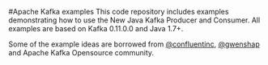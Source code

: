 #Apache Kafka examples
This code repository includes examples demonstrating how to use the New Java Kafka Producer and Consumer.
All examples are based on Kafka 0.11.0.0 and Java 1.7+. 

Some of the example ideas are borrowed from [@confluentinc](https://github.com/confluentinc/examples/), [@gwenshap](https://github.com/gwenshap/kafka-examples) and Apache Kafka Opensource community.
